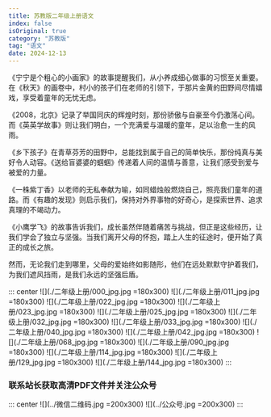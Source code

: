 ```yaml
---
title: 苏教版二年级上册语文
index: false
isOriginal: true
category: "苏教版"
tag: "语文"
date: 2024-12-13
---
```


《宁宁是个粗心的小画家》的故事提醒我们，从小养成细心做事的习惯至关重要。在《秋天》的画卷中，村小的孩子们在老师的引领下，于那片金黄的田野间尽情嬉戏，享受着童年的无忧无虑。

《2008，北京》记录了举国同庆的辉煌时刻，那份骄傲与自豪至今仍激荡心间。而《英英学故事》则让我们明白，一个充满爱与温暖的童年，足以治愈一生的风雨。

《乡下孩子》在青草芬芳的田野中，总能找到属于自己的简单快乐，那份纯真与美好令人动容。《送给盲婆婆的蝈蝈》传递着人间的温情与善意，让我们感受到爱与被爱的力量。

《一株紫丁香》以老师的无私奉献为喻，如同蜡烛般燃烧自己，照亮我们童年的道路。而《有趣的发现》则启示我们，保持对外界事物的好奇心，是探索世界、追求真理的不竭动力。

《小鹰学飞》的故事告诉我们，成长虽然伴随着痛苦与挑战，但正是这些经历，让我们学会了独立与坚强。当我们离开父母的怀抱，踏上人生的征途时，便开始了真正的成长之旅。

然而，无论我们走到哪里，父母的爱始终如影随形，他们在远处默默守护着我们，为我们遮风挡雨，是我们永远的坚强后盾。

::: center
![](./二年级上册/000_jpg.jpg =180x300)
![](./二年级上册/011_jpg.jpg =180x300)
![](./二年级上册/022_jpg.jpg =180x300)
![](./二年级上册/023_jpg.jpg =180x300)
![](./二年级上册/025_jpg.jpg =180x300)
![](./二年级上册/032_jpg.jpg =180x300)
![](./二年级上册/033_jpg.jpg =180x300)
![](./二年级上册/040_jpg.jpg =180x300)
![](./二年级上册/042_jpg.jpg =180x300)
![](./二年级上册/068_jpg.jpg =180x300)
![](./二年级上册/090_jpg.jpg =180x300)
![](./二年级上册/114_jpg.jpg =180x300)
![](./二年级上册/129_jpg.jpg =180x300)
![](./二年级上册/144_jpg.jpg =180x300)
:::

### 联系站长获取高清PDF文件并关注公众号
::: center
![](../微信二维码.jpg =200x300)
![](../公众号.jpg =200x300)
:::

